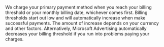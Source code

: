 We charge your primary payment method when you reach your billing threshold or your monthly billing date, whichever comes first. Billing thresholds start out low and will automatically increase when make successful payments. The amount of increase depends on your currency and other factors. Alternatively, Microsoft Advertising automatically decreases your billing threshold if you run into problems paying your charges.

